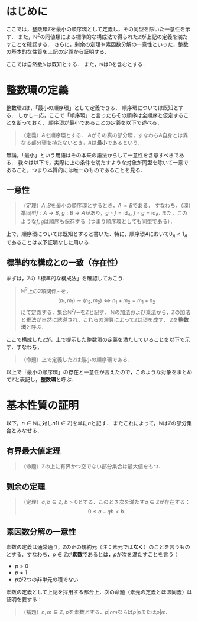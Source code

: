 # はじめに
ここでは，整数環$\mathbb{Z}$を最小の順序環として定義し，その同型を除いた一意性を示す．
また，$\mathbb{N}^2$の同値類による標準的な構成法で得られた$\mathbb{Z}$が上記の定義を満たすことを確認する．
さらに，剰余の定理や素因数分解の一意性といった，整数の基本的な性質を上記の定義から証明する．

ここでは自然数$\mathbb{N}$は既知とする．
また，$\mathbb{N}$は$0$を含むとする．

# 整数環の定義
整数環$\mathbb{Z}$は，「最小の順序環」として定義できる．
順序環については既知とする．
しかし一応，ここで「順序環」と言ったらその順序は全順序と仮定することを断っておく．
順序環が最小であることの定義を以下で述べる．

> （定義）$A$を順序環とする．
> $A$がその真の部分環，すなわち$A$自身とは異なる部分環を持たないとき，$A$は**最小**であるという．

無論，「最小」という用語はその本来の語法からして一意性を含意すべきである．
我々は以下で，実際に上の条件を満たすような対象が同型を除いて一意であること，つまり本質的には唯一のものであることを見る．

## 一意性
> （定理）$A,B$を最小の順序環とするとき，$A \simeq B$である．
> すなわち，（環）準同型$f: A\to B,\ g: B\to A$があり，$g\circ f = \mathrm{id}_A,\ f\circ g = \mathrm{id}_B.$
> また，このような$f, g$は順序も保存する（つまり順序環としても同型である）．

上で，順序環については既知とすると書いた．特に，順序環$A$において$0_A < 1_A$であることは以下証明なしに用いる．


## 標準的な構成との一致（存在性）
まずは，$\mathbb{Z}$の「標準的な構成法」を確認しておこう．

> $\mathbb{N}^2$上の2項関係$\sim$を，
> $$(n_1, m_1) \sim (n_2, m_2) \iff n_1 + m_2 = m_1 + n_2$$
> にて定義する．集合$\mathbb{N}^2/\sim$を$\mathbb{Z}$と記す．
> $\mathbb{N}$の加法および乗法から，$\mathbb{Z}$の加法と乗法が自然に誘導され，これらの演算によって$\mathbb{Z}$は環を成す．
> $\mathbb{Z}$を**整数環**と呼ぶ．

ここで構成した$\mathbb{Z}$が，上で提示した整数環の定義を満たしていることを以下で示す．すなわち，

> （命題）上で定義した$\mathbb{Z}$は最小の順序環である．

以上で「最小の順序環」の存在と一意性が言えたので，このような対象をまとめて$\mathbb{Z}$と表記し，**整数環**と呼ぶ．

# 基本性質の証明
以下，$n\in \mathbb{N}$に対し$n1(\in \mathbb{Z})$を単に$n$と記す．
またこれによって，$\mathbb{N}$は$\mathbb{Z}$の部分集合とみなせる．

## 有界最大値定理
> （命題）$\mathbb{Z}$の上に有界かつ空でない部分集合は最大値をもつ．

## 剰余の定理
> （定理）$a,b \in \mathbb{Z},\ b>0$とする．このとき次を満たす$q\in \mathbb{Z}$が存在する：
> $$ 0\leq a - qb < b. $$

## 素因数分解の一意性
素数の定義は通常通り，$\mathbb{Z}$の正の規約元（注：素元では**なく**）のことを言うものとする．すなわち，$p\in\mathbb{Z}$が**素数**であるとは，$p$が次を満たすことを言う：

- $p > 0$
- $p\neq 1$
- $p$が2つの非単元の積でない

素数の定義として上記を採用する都合上，次の命題（素元の定義とほぼ同義）は証明を要する：

> （補題）$n,m\in \mathbb{Z},\ p$を素数とする．$p|nm$ならば$p|n$または$p|m.$

